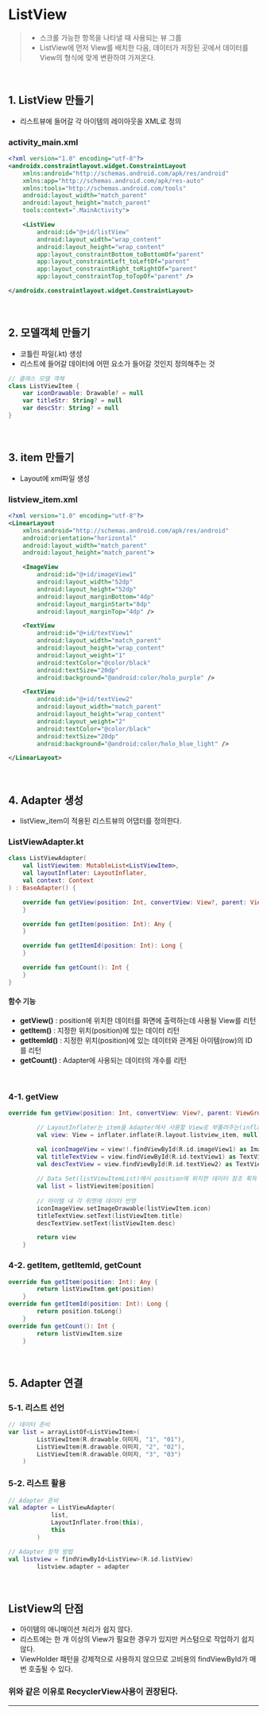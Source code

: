# **ListView**
> - 스크롤 가능한 항목을 나타낼 때 사용되는 뷰 그룹
> - ListView에 먼저 View를 배치한 다음, 데이터가 저장된 곳에서 데이터를 View의 형식에 맞게 변환하여 가져온다.

<br/>

## **1. ListView 만들기**
- 리스트뷰에 들어갈 각 아이템의 레이아웃을 XML로 정의
### activity_main.xml
```xml
<?xml version="1.0" encoding="utf-8"?>
<androidx.constraintlayout.widget.ConstraintLayout
    xmlns:android="http://schemas.android.com/apk/res/android"
    xmlns:app="http://schemas.android.com/apk/res-auto"
    xmlns:tools="http://schemas.android.com/tools"
    android:layout_width="match_parent"
    android:layout_height="match_parent"
    tools:context=".MainActivity">

    <ListView
        android:id="@+id/listView"
        android:layout_width="wrap_content"
        android:layout_height="wrap_content"
        app:layout_constraintBottom_toBottomOf="parent"
        app:layout_constraintLeft_toLeftOf="parent"
        app:layout_constraintRight_toRightOf="parent"
        app:layout_constraintTop_toTopOf="parent" />

</androidx.constraintlayout.widget.ConstraintLayout>
```
<br/>

## **2. 모델객체 만들기**
- 코틀린 파일(.kt) 생성
- 리스트에 들어갈 데이터에 어떤 요소가 들어갈 것인지 정의해주는 것
```kotlin
// 클래스 모델 객체
class ListViewItem {
    var iconDrawable: Drawable? = null
    var titleStr: String? = null
    var descStr: String? = null
}
```

<br/>

## **3. item 만들기**
- Layout에 xml파일 생성    
    
### listview_item.xml
```xml
<?xml version="1.0" encoding="utf-8"?>
<LinearLayout
    xmlns:android="http://schemas.android.com/apk/res/android"
    android:orientation="horizontal"
    android:layout_width="match_parent"
    android:layout_height="match_parent">

    <ImageView
        android:id="@+id/imageView1"
        android:layout_width="52dp"
        android:layout_height="52dp"
        android:layout_marginBottom="4dp"
        android:layout_marginStart="8dp"
        android:layout_marginTop="4dp" />

    <TextView
        android:id="@+id/textView1"
        android:layout_width="match_parent"
        android:layout_height="wrap_content"
        android:layout_weight="1"
        android:textColor="@color/black"
        android:textSize="20dp"
        android:background="@android:color/holo_purple" />

    <TextView
        android:id="@+id/textView2"
        android:layout_width="match_parent"
        android:layout_height="wrap_content"
        android:layout_weight="2"
        android:textColor="@color/black"
        android:textSize="20dp"
        android:background="@android:color/holo_blue_light" />

</LinearLayout>
```

<br/>

## **4. Adapter 생성**
- listView_item이 적용된 리스트뷰의 어댑터를 정의한다.

### ListViewAdapter.kt
```kotlin
class ListViewAdapter(
    val listViewitem: MutableList<ListViewItem>,
    val layoutInflater: LayoutInflater,
    val context: Context
) : BaseAdapter() {

    override fun getView(position: Int, convertView: View?, parent: ViewGroup?): View {
    }

    override fun getItem(position: Int): Any {
    }

    override fun getItemId(position: Int): Long {
    }

    override fun getCount(): Int {
    }
}
```

#### 함수 기능
- **getView()** : position에 위치한 데이터를 화면에 출력하는데 사용될 View를 리턴
- **getItem()** : 지정한 위치(position)에 있는 데이터 리턴
- **getItemId()** : 지정한 위치(position)에 있는 데이터와 관계된 아이템(row)의 ID를 리턴 
- **getCount()** : Adapter에 사용되는 데이터의 개수를 리턴

<br/>

### **4-1. getView** 
```kotlin
override fun getView(position: Int, convertView: View?, parent: ViewGroup?): View {

        // LayoutInflater는 item을 Adapter에서 사용할 View로 부풀려주는(inflate) 역할을 한다.
        val view: View = inflater.inflate(R.layout.listview_item, null)

        val iconImageView = view!!.findViewById(R.id.imageView1) as ImageView
        val titleTextView = view.findViewById(R.id.textView1) as TextView
        val descTextView = view.findViewById(R.id.textView2) as TextView
      
        // Data Set(listViewItemList)에서 position에 위치한 데이터 참조 획득
        val list = listViewitem[position]
 
        // 아이템 내 각 위젯에 데이터 반영
        iconImageView.setImageDrawable(listViewItem.icon)
        titleTextView.setText(listViewItem.title)
        descTextView.setText(listViewItem.desc)

        return view
    }
```

### **4-2. getItem, getItemId, getCount**
```kotlin
override fun getItem(position: Int): Any {
        return listViewItem.get(position)
    }
override fun getItemId(position: Int): Long {
        return position.toLong()
    }
override fun getCount(): Int {
        return listViewItem.size
    }
```

<br/>

## **5. Adapter 연결**

### **5-1. 리스트 선언**
```kotlin
// 데이터 준비
var list = arrayListOf<ListViewItem>(
        ListViewItem(R.drawable.이미지, "1", "01"),
        ListViewItem(R.drawable.이미지, "2", "02"),
        ListViewItem(R.drawable.이미지, "3", "03")
    )
```

### **5-2. 리스트 활용**
```kotlin
// Adapter 준비
val adapter = ListViewAdapter(
            list,
            LayoutInflater.from(this),
            this
        )

// Adapter 장착 방법
val listview = findViewById<ListView>(R.id.listView)
        listview.adapter = adapter
```

<br/>

## **ListView의 단점**
- 아이템의 애니매이션 처리가 쉽지 않다.
- 리스트에는 한 개 이상의 View가 필요한 경우가 있지만 커스텀으로 작업하기 쉽지 않다.
- ViewHolder 패턴을 강제적으로 사용하지 않으므로 고비용의 findViewById가 매번 호출될 수 있다.

### 위와 같은 이유로 **RecyclerView**사용이 권장된다.

***